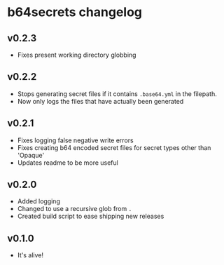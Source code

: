 # b64secrets changelog
## v0.2.3
- Fixes present working directory globbing

## v0.2.2
- Stops generating secret files if it contains `.base64.yml` in the filepath.
- Now only logs the files that have actually been generated

## v0.2.1
- Fixes logging false negative write errors
- Fixes creating b64 encoded secret files for secret types other than 'Opaque'
- Updates readme to be more useful

## v0.2.0
- Added logging
- Changed to use a recursive glob from `.`
- Created build script to ease shipping new releases

## v0.1.0
- It's alive!